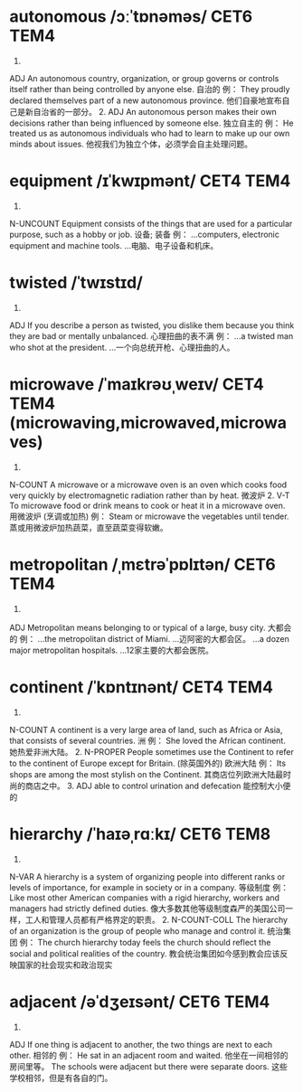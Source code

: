 # autonomous /ɔːˈtɒnəməs/  CET6 TEM4
1.
ADJ An autonomous country, organization, or group governs or controls itself rather than being controlled by anyone else. 自治的
例：
They proudly declared themselves part of a new autonomous province.
他们自豪地宣布自己是新自治省的一部分。
2.
ADJ An autonomous person makes their own decisions rather than being influenced by someone else. 独立自主的
例：
He treated us as autonomous individuals who had to learn to make up our own minds about issues.
他视我们为独立个体，必须学会自主处理问题。

# equipment /ɪˈkwɪpmənt/  CET4 TEM4
1.
N-UNCOUNT Equipment consists of the things that are used for a particular purpose, such as a hobby or job. 设备; 装备
例：
...computers, electronic equipment and machine tools.
…电脑、电子设备和机床。

# twisted /ˈtwɪstɪd/
1.
ADJ If you describe a person as twisted, you dislike them because you think they are bad or mentally unbalanced. 心理扭曲的表不满
例：
...a twisted man who shot at the president.
...一个向总统开枪、心理扭曲的人。

# microwave /ˈmaɪkrəʊˌweɪv/  CET4 TEM4 (microwaving,microwaved,microwaves)
1.
N-COUNT A microwave or a microwave oven is an oven which cooks food very quickly by electromagnetic radiation rather than by heat. 微波炉
2.
V-T To microwave food or drink means to cook or heat it in a microwave oven. 用微波炉 (烹调或加热)
例：
Steam or microwave the vegetables until tender.
蒸或用微波炉加热蔬菜，直至蔬菜变得软嫩。

# metropolitan /ˌmɛtrəˈpɒlɪtən/  CET6 TEM4
1.
ADJ Metropolitan means belonging to or typical of a large, busy city. 大都会的
例：
...the metropolitan district of Miami.
…迈阿密的大都会区。
...a dozen major metropolitan hospitals.
…12家主要的大都会医院。

# continent /ˈkɒntɪnənt/  CET4 TEM4
1.
N-COUNT A continent is a very large area of land, such as Africa or Asia, that consists of several countries. 洲
例：
She loved the African continent.
她热爱非洲大陆。
2.
N-PROPER People sometimes use the Continent to refer to the continent of Europe except for Britain. (除英国外的) 欧洲大陆
例：
Its shops are among the most stylish on the Continent.
其商店位列欧洲大陆最时尚的商店之中。
3.
ADJ able to control urination and defecation 能控制大小便的

# hierarchy /ˈhaɪəˌrɑːkɪ/  CET6 TEM8
1.
N-VAR A hierarchy is a system of organizing people into different ranks or levels of importance, for example in society or in a company. 等级制度
例：
Like most other American companies with a rigid hierarchy, workers and managers had strictly defined duties.
像大多数其他等级制度森严的美国公司一样，工人和管理人员都有严格界定的职责。
2.
N-COUNT-COLL The hierarchy of an organization is the group of people who manage and control it. 统治集团
例：
The church hierarchy today feels the church should reflect the social and political realities of the country.
教会统治集团如今感到教会应该反映国家的社会现实和政治现实


# adjacent /əˈdʒeɪsənt/  CET6 TEM4
1.
ADJ If one thing is adjacent to another, the two things are next to each other. 相邻的
例：
He sat in an adjacent room and waited.
他坐在一间相邻的房间里等。
The schools were adjacent but there were separate doors.
这些学校相邻，但是有各自的门。